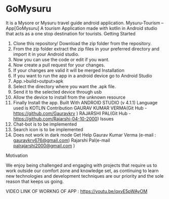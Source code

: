 # GoMysuru
It is a Mysore or Mysuru travel guide android application.
Mysuru-Tourism –App[GoMysuru]
A tourism Application made with kotlin in Android studio that acts as a one stop destination for tourists.
Getting Started
1.	Clone this repository/ Download the zip folder from the repository.
2.	From the zip folder extract the zip files in your preferred directory and import it in your Android studio.
3.	Now you can use the code or edit if you want.
4.	Now create a pull request for your changes.
5.	If your changes are valid it will be merged
Installation 
1.	If you want to run the app in a android device go to Android Studio
2.	App.>build>output>apk
3.	Select the directory where you want the .apk file.
4.	Send it to the selected device through usb
5.	Allow the device to install from the unknown resource
6.	Finally Install the app.
Built With
ANDROID STUDIO (v 4.1.1) Language used is KOTLIN
Contribution
GAURAV KUMAR VERMA(Git Hub - https://github.com/Gauravkrv )
RAJARSHI PAL(Git Hub - https://github.com/Rajarshi-04-10-2000)
Issues
1.	Chat-bot is to be implemented
2.	Search icon is to be implemented
3.	Does not work in dark mode
Get Help
Gaurav Kumar Verma (e-mail : gauravkrv676@gmail.com)
Rajarshi Pal(e-mail palrajarshi2000@gmail.com )


Motivation

We enjoy being challenged and engaging with projects that require us to work outside our comfort zone and 
knowledge set, as continuing to learn new technologies and development techniques are our priority and the sole reason that keeps us going.


VIDEO LINK OF WORKNG OF APP : https://youtu.be/qxvE5pWAyOM
